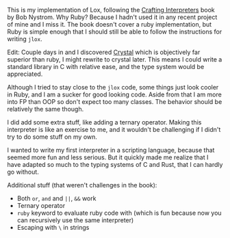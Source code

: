 This is my implementation of Lox, following the [Crafting Interpreters](http://craftinginterpreters.com/) book by Bob Nystrom.
Why Ruby? Because I hadn't used it in any recent project of mine and I miss it.
The book doesn't cover a ruby implementation,
but Ruby is simple enough that I should still be able to follow the instructions for writing `jlox`.

Edit:
Couple days in and I discovered [Crystal](https://crystal-lang.org/) which is objectively far superior than ruby,
I might rewrite to crystal later. This means I could write a standard library in C with relative ease, and the type system would be appreciated.

Although I tried to stay close to the `jlox` code, some things just look cooler in Ruby, and I am a sucker for good looking code.
Aside from that I am more into FP than OOP so don't expect too many classes.
The behavior should be relatively the same though.

I did add some extra stuff, like adding a ternary operator.
Making this interpreter is like an exercise to me,
and it wouldn't be challenging if I didn't try to do some stuff on my own.

I wanted to write my first interpreter in a scripting language, because that seemed more fun and less serious.
But it quickly made me realize that I have adapted so much to the typing systems of C and Rust, that I can hardly go without.

Additional stuff (that weren't challenges in the book):
* Both `or`, `and` and `||`, `&&` work
* Ternary operator
* `ruby` keyword to evaluate ruby code with (which is fun because now you can recursively use the same interpreter)
* Escaping with `\` in strings
